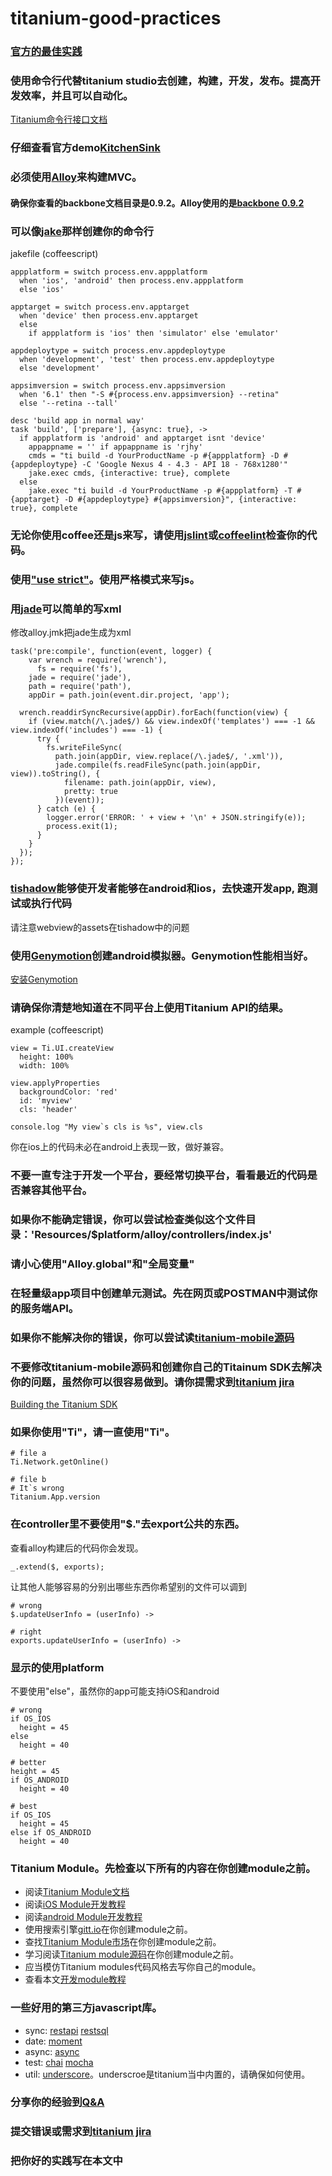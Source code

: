 titanium-good-practices
=======================

### [官方的最佳实践](http://docs.appcelerator.com/titanium/latest/#!/guide/Coding_Best_Practices-section-30082362_CodingBestPractices-Don%27tExtendTitaniumPrototypes)

### 使用命令行代替titanium studio去创建，构建，开发，发布。提高开发效率，并且可以自动化。
[Titanium命令行接口文档](http://docs.appcelerator.com/titanium/3.0/#!/guide/Titanium_Command-Line_Interface_Reference)

### 仔细查看官方demo[KitchenSink](https://github.com/appcelerator/KitchenSink)

### 必须使用[Alloy](http://docs.appcelerator.com/titanium/3.0/#!/guide/Alloy_Quick_Start)来构建MVC。

#### 确保你查看的backbone文档目录是0.9.2。Alloy使用的是[backbone 0.9.2](http://docs.appcelerator.com/backbone/0.9.2/)

### 可以像[jake](https://github.com/jakejs/jake)那样创建你的命令行
jakefile (coffeescript)
```
appplatform = switch process.env.appplatform
  when 'ios', 'android' then process.env.appplatform
  else 'ios'

apptarget = switch process.env.apptarget
  when 'device' then process.env.apptarget
  else
    if appplatform is 'ios' then 'simulator' else 'emulator'

appdeploytype = switch process.env.appdeploytype
  when 'development', 'test' then process.env.appdeploytype
  else 'development'

appsimversion = switch process.env.appsimversion
  when '6.1' then "-S #{process.env.appsimversion} --retina"
  else '--retina --tall'

desc 'build app in normal way'
task 'build', ['prepare'], {async: true}, ->
  if appplatform is 'android' and apptarget isnt 'device'
    appappname = '' if appappname is 'rjhy'
    cmds = "ti build -d YourProductName -p #{appplatform} -D #{appdeploytype} -C 'Google Nexus 4 - 4.3 - API 18 - 768x1280'"
    jake.exec cmds, {interactive: true}, complete
  else
    jake.exec "ti build -d YourProductName -p #{appplatform} -T #{apptarget} -D #{appdeploytype} #{appsimversion}", {interactive: true}, complete
```

### 无论你使用coffee还是js来写，请使用[jslint](https://github.com/reid/node-jslint)或[coffeelint](https://github.com/clutchski/coffeelint)检查你的代码。

### 使用["use strict"](https://developer.mozilla.org/en-US/docs/Web/JavaScript/Reference/Strict_mode)。使用严格模式来写js。

### 用[jade](https://github.com/jadejs/jade)可以简单的写xml
修改alloy.jmk把jade生成为xml
```
task('pre:compile', function(event, logger) {
    var wrench = require('wrench'),
      fs = require('fs'),
    jade = require('jade'),
    path = require('path'),
    appDir = path.join(event.dir.project, 'app');

  wrench.readdirSyncRecursive(appDir).forEach(function(view) {
    if (view.match(/\.jade$/) && view.indexOf('templates') === -1 && view.indexOf('includes') === -1) {
      try {
        fs.writeFileSync(
          path.join(appDir, view.replace(/\.jade$/, '.xml')),
          jade.compile(fs.readFileSync(path.join(appDir, view)).toString(), {
            filename: path.join(appDir, view),
            pretty: true
          })(event));
      } catch (e) {
        logger.error('ERROR: ' + view + '\n' + JSON.stringify(e));
        process.exit(1);
      }
    }
  });
});
```

### [tishadow](https://github.com/dbankier/TiShadow)能够使开发者能够在android和ios，去快速开发app, 跑测试或执行代码
请注意webview的assets在tishadow中的问题

### 使用[Genymotion](http://www.genymotion.com/)创建android模拟器。Genymotion性能相当好。
[安装Genymotion](http://docs.appcelerator.com/titanium/3.0/#!/guide/Installing_Genymotion)


### 请确保你清楚地知道在不同平台上使用Titanium API的结果。
example (coffeescript)
```
view = Ti.UI.createView
  height: 100%
  width: 100%

view.applyProperties
  backgroundColor: 'red'
  id: 'myview'
  cls: 'header'

console.log "My view`s cls is %s", view.cls

```
你在ios上的代码未必在android上表现一致，做好兼容。

### 不要一直专注于开发一个平台，要经常切换平台，看看最近的代码是否兼容其他平台。

### 如果你不能确定错误，你可以尝试检查类似这个文件目录：'Resources/$platform/alloy/controllers/index.js'

### 请小心使用"Alloy.global"和"全局变量"

### 在轻量级app项目中创建单元测试。先在网页或POSTMAN中测试你的服务端API。

### 如果你不能解决你的错误，你可以尝试读[titanium-mobile源码](https://github.com/appcelerator/titanium_mobile)

### 不要修改titanium-mobile源码和创建你自己的Titainum SDK去解决你的问题，虽然你可以很容易做到。请你提需求到[titanium jira](https://jira.appcelerator.org/login.jsp)
[Building the Titanium SDK](http://docs.appcelerator.com/titanium/3.0/#!/guide/Building_the_Titanium_SDK_From_Source)

### 如果你使用"Ti"，请一直使用"Ti"。
```
# file a
Ti.Network.getOnline()
```

```
# file b
# It`s wrong
Titanium.App.version
```

### 在controller里不要使用"$."去export公共的东西。
查看alloy构建后的代码你会发现。
```
_.extend($, exports);
```

让其他人能够容易的分别出哪些东西你希望别的文件可以调到
```
# wrong
$.updateUserInfo = (userInfo) ->
```

```
# right
exports.updateUserInfo = (userInfo) ->
```

### 显示的使用platform
不要使用"else"，虽然你的app可能支持iOS和android
```
# wrong
if OS_IOS
  height = 45
else
  height = 40
```
```
# better
height = 45
if OS_ANDROID
  height = 40
```
```
# best
if OS_IOS
  height = 45
else if OS_ANDROID
  height = 40
```


### Titanium Module。先检查以下所有的内容在你创建module之前。
- 阅读[Titanium Module文档](http://docs.appcelerator.com/titanium/3.0/#!/guide/Using_a_Module)
- 阅读[iOS Module开发教程](http://docs.appcelerator.com/titanium/3.0/#!/guide/iOS_Module_Development_Guide)
- 阅读[android Module开发教程](http://docs.appcelerator.com/titanium/3.0/#!/guide/Android_Module_Development_Guide)
- 使用搜索引擎[gitt.io](http://gitt.io/)在你创建module之前。
- 查找[Titanium Module市场](https://marketplace.appcelerator.com/home)在你创建module之前。
- 学习阅读[Titanium module源码](https://github.com/appcelerator/titanium_modules)在你创建module之前。
- 应当模仿Titanium modules代码风格去写你自己的module。
- 查看本文[开发module教程](https://github.com/mdsb100/titanium-good-practices/tree/master/ShareSDKModuleDemo)

### 一些好用的第三方javascript库。
- sync: [restapi](https://github.com/viezel/napp.alloy.adapter.restapi) [restsql](https://github.com/viezel/napp.alloy.adapter.restsql)
- date: [moment](https://github.com/moment/moment)
- async: [async](https://github.com/caolan/async)
- test: [chai](https://github.com/chaijs/chai) [mocha](https://github.com/mochajs/mocha)
- util: [underscore](http://underscorejs.org/)。underscroe是titanium当中内置的，请确保如何使用。

### 分享你的经验到[Q&A](http://developer.appcelerator.com/questions/newest)

### 提交错误或需求到[titanium jira](https://jira.appcelerator.org/)

### 把你好的实践写在本文中
